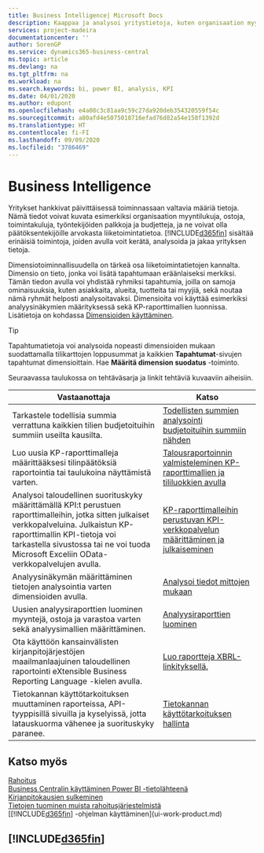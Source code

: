 ```yaml
---
title: Business Intelligence| Microsoft Docs
description: Kaappaa ja analysoi yritystietoja, kuten organisaation myyntilukuja, ostoja, toimintakuluja, työntekijöiden palkkoja ja budjetteja, ja ne voivat olla päätöksentekijöille arvokasta liiketoimintatietoa.
services: project-madeira
documentationcenter: ''
author: SorenGP
ms.service: dynamics365-business-central
ms.topic: article
ms.devlang: na
ms.tgt_pltfrm: na
ms.workload: na
ms.search.keywords: bi, power BI, analysis, KPI
ms.date: 04/01/2020
ms.author: edupont
ms.openlocfilehash: e4a08c3c81aa9c59c27da920deb354320559f54c
ms.sourcegitcommit: a80afd4e5075018716efad76d82a54e158f1392d
ms.translationtype: HT
ms.contentlocale: fi-FI
ms.lasthandoff: 09/09/2020
ms.locfileid: "3786469"
---
```

# <a name="business-intelligence"></a>Business Intelligence
Yritykset hankkivat päivittäisessä toiminnassaan valtavia määriä tietoja. Nämä tiedot voivat kuvata esimerkiksi organisaation myyntilukuja, ostoja, toimintakuluja, työntekijöiden palkkoja ja budjetteja, ja ne voivat olla päätöksentekijöille arvokasta liiketoimintatietoa. [!INCLUDE[d365fin](includes/d365fin_md.md)] sisältää erinäisiä toimintoja, joiden avulla voit kerätä, analysoida ja jakaa yrityksen tietoja.

Dimensiotoiminnallisuudella on tärkeä osa liiketoimintatietojen kannalta. Dimensio on tieto, jonka voi lisätä tapahtumaan eräänlaiseksi merkiksi. Tämän tiedon avulla voi yhdistää ryhmiksi tapahtumia, joilla on samoja ominaisuuksia, kuten asiakkaita, alueita, tuotteita tai myyjiä, sekä noutaa nämä ryhmät helposti analysoitavaksi. Dimensioita voi käyttää esimerkiksi analyysinäkymien määrityksessä sekä KP-raporttimallien luonnissa. Lisätietoja on kohdassa [Dimensioiden käyttäminen](finance-dimensions.md).

> [!TIP]
> Tapahtumatietoja voi analysoida nopeasti dimensioiden mukaan suodattamalla tilikarttojen loppusummat ja kaikkien **Tapahtumat**-sivujen tapahtumat dimensioittain. Hae **Määritä dimension suodatus** -toiminto.  

Seuraavassa taulukossa on tehtäväsarja ja linkit tehtäviä kuvaaviin aiheisiin.  

| Vastaanottaja | Katso |
| --- | --- |
|Tarkastele todellisia summia verrattuna kaikkien tilien budjetoituihin summiin useilta kausilta.|[Todellisten summien analysointi budjetoituihin summiin nähden](bi-how-analyze-actual-versus-budget.md)|
|Luo uusia KP-raporttimalleja määrittääksesi tilinpäätöksiä raportointia tai taulukoina näyttämistä varten.|[Talousraportoinnin valmisteleminen KP-raporttimallien ja tililuokkien avulla](bi-how-work-account-schedule.md)|
|Analysoi taloudellinen suorituskyky määrittämällä KPI:t perustuen raporttimalleihin, jotka sitten julkaiset verkkopalveluina. Julkaistun KP-raporttimallin KPI-tietoja voi tarkastella sivustossa tai ne voi tuoda Microsoft Exceliin OData-verkkopalvelujen avulla.|[KP-raporttimalleihin perustuvan KPI-verkkopalvelun määrittäminen ja julkaiseminen](bi-how-to-set-up-and-publish-kpi-web-services-based-on-account-schedules.md)|
|Analyysinäkymän määrittäminen tietojen analysointia varten dimensioiden avulla.|[Analysoi tiedot mittojen mukaan](bi-how-analyze-data-dimension.md)|
|Uusien analyysiraporttien luominen myyntejä, ostoja ja varastoa varten sekä analyysimallien määrittäminen.|[Analyysiraporttien luominen](bi-how-create-analysis-views-reports.md)|
|Ota käyttöön kansainvälisten kirjanpitojärjestöjen maailmanlaajuinen taloudellinen raportointi eXtensible Business Reporting Language -kielen avulla.|[Luo raportteja XBRL-linkityksellä.](bi-create-reports-with-xbrl.md)|
|Tietokannan käyttötarkoituksen muuttaminen raporteissa, API-tyyppisillä sivuilla ja kyselyissä, jotta latauskuorma vähenee ja suorituskyky paranee.|[Tietokannan käyttötarkoituksen hallinta](admin-data-access-intent.md)|

## <a name="see-also"></a>Katso myös
[Rahoitus](finance.md)    
[Business Centralin käyttäminen Power BI -tietolähteenä](across-how-use-financials-data-source-powerbi.md)  
[Kirjanpitokausien sulkeminen](year-close-years-periods.md)  
[Tietojen tuominen muista rahoitusjärjestelmistä](across-import-data-configuration-packages.md)  
[[!INCLUDE[d365fin](includes/d365fin_md.md)] -ohjelman käyttäminen](ui-work-product.md)

## [!INCLUDE[d365fin](includes/free_trial_md.md)]  
